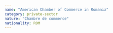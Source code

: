 ```yaml
---
name: "American Chamber of Commerce in Romania"
category: private-sector
nature: "Chambre de commerce"
nationality: ROM
---
```

